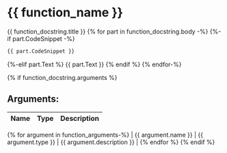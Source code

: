 # {{ function_name }}

{{ function_docstring.title }}
{% for part in function_docstring.body -%}
{%-if part.CodeSnippet -%}
```python
{{ part.CodeSnippet }}
```
{%-elif part.Text %}
{{ part.Text }}
{% endif %}
{% endfor-%}

{% if function_docstring.arguments %}
## Arguments:


| Name | Type | Description |
| --- | --- | --- |
{% for argument in function_arguments-%}
| {{ argument.name }} | {{ argument.type }} | {{ argument.description }} |
{% endfor %}
{% endif %}
